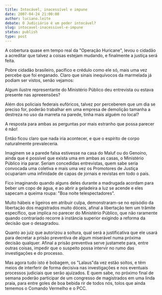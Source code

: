 ```yaml
---
title: Intocável, inacessível e impune
date: 2007-04-24 21:00:00
author: luciano.leite
debate: O Judiciário é um poder intocável?
slug: intocavel-inacessivel-e-impune
status: publish 
type: post
---
```


A cobertura quase em tempo real da "Operação Huricane", levou o cidadão a acreditar que talvez a coisas estejam mudando, e finalmente a justiça será feita.  

Pobre cidadão brasileiro, pacífico e crédulo como ele só, mais uma vez percebe que foi enganado. Claro que sinais inequívocos da marmelada já podiam ser vistos, senão vejamos:  

Algum ilustre representante do Ministério Público deu entrevista ou estava presente nas apreeensões?  

Além dos policiais federais eufóricos, talvez por perceberem que um dia se preciso for, poderão trabalhar em uma empresa de demolição tamanha a destreza no uso da marreta na parede, tinha mais alguém no local?  

A resposta para ambas as perguntas por mais estranho que possa parecer é não!  

Então ficou claro que nada iria acontecer, e que o espírito de corpo naturalmente prevaleceria.  

Imaginem se a parede falsa estivesse na casa do Maluf ou do Genoíno, ainda que é possível que exista uma em ambas as casas, o Ministério Público iria parar. Seriam concedidas entrevistas, quem sabe seria convocada uma coletiva e mais uma vez os Promotores de Justiça ocupariam uma infinidade de capas de jornais e revistas em todo o país.  

Fico imaginando quando alguns deles durante a madrugada acordam para beber um copo de água, e ao abrir a geladeira a luz se acende e eles sapecam a queima roupa: "Boa noite telespectadores".  

Muito hábeis e ligeiros em atribuir culpa, demonstraram-se no episódio da libertação dos magistrados muito dóceis, afinal a libertação tem um trâmite específico, que implica no parecer do Ministério Público, que não raramente quando contrariado recorre à instância superior exigindo a reforma da decisão que o desagradou.  

Quanto ao juíz que autorizou a soltura, qual será a justificativa que ele usará para decretar a prisão preventiva de algum miserável numa próxima decisão qualquer. Afinal a prisão preventiva serve justamete para, entre outras coisas, impedir que o suspeito possa intervir no rumo das investigações e do processo.  

Mas agora tudo isto é bobagem, os "Lalaus"da vez estão soltos, e têm meios de interferir de forma decisiva nas investigações e nos eventuais processos judiciais que serão ajuizados. E quem sabe, no próximo final de semana poderão participar de um congresso de magistrados em uma linda praia, para entre goles de boa bebida rir de todos nós, tolos que ainda tememos o Comando Vermelho e o PCC.
